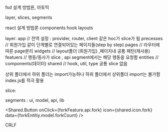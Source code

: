 fsd 설계 방법론, 아토믹

layer, slices, segments

react 설계 방법론
components
hook
layouts

layer:
app // 전역 설정 : provider, router, client 같은 hoc가 slice가 됨
precesses // 회원가입 같이 단계별로 연결되어있는 페이지들(step by step)
pages // 라우터에 따른 page분리
widgets // layout폴더 (회원가입) ,페이지내 공통 패턴(재사용)
featuers // 행동/동사가 slice , api segment에서는 해당 행동을 요청함
entities // components(데이터)
shared // hook, util, type 공통 slice 없음

상위 폴더에서 하위 폴더는 import가능하나 하위 폴더에서 상위폴더 import는 불가함
index.js를 적극 활용

slice:

segments : ui, model, api, lib

<Shared.Button onClick={forkFeature.api.fork} icon={shared.icon.fork} data={forkEntitiy.model.forkCount} />

CRLF

